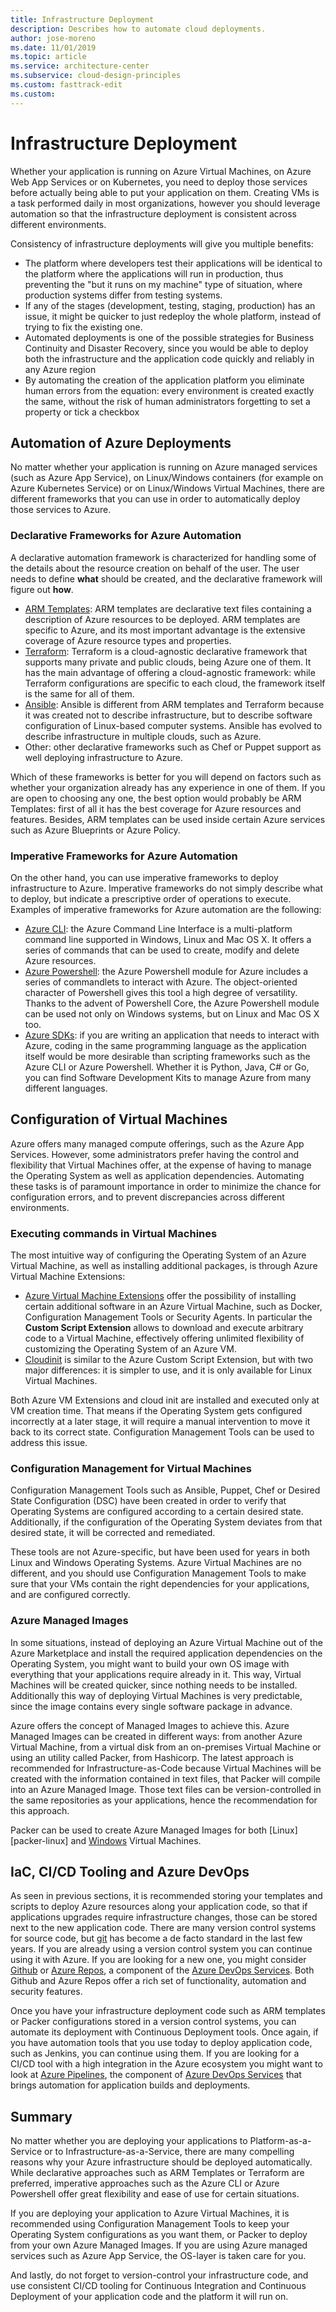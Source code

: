 ```yaml
---
title: Infrastructure Deployment
description: Describes how to automate cloud deployments.
author: jose-moreno
ms.date: 11/01/2019
ms.topic: article
ms.service: architecture-center
ms.subservice: cloud-design-principles
ms.custom: fasttrack-edit
ms.custom: 
---
```


# Infrastructure Deployment

Whether your application is running on Azure Virtual Machines, on Azure Web App Services or on Kubernetes, you need to deploy those services before actually being able to put your application on them. Creating VMs is a task performed daily in most organizations, however you should leverage automation so that the infrastructure deployment is consistent across different environments.

Consistency of infrastructure deployments will give you multiple benefits:

* The platform where developers test their applications will be identical to the platform where the applications will run in production, thus preventing the "but it runs on my machine" type of situation, where production systems differ from testing systems.
* If any of the stages (development, testing, staging, production) has an issue, it might be quicker to just redeploy the whole platform, instead of trying to fix the existing one.
* Automated deployments is one of the possible strategies for Business Continuity and Disaster Recovery, since you would be able to deploy both the infrastructure and the application code quickly and reliably in any Azure region
* By automating the creation of the application platform  you eliminate human errors from the equation: every environment is created exactly the same, without the risk of human administrators forgetting to set a property or tick a checkbox

## Automation of Azure Deployments

No matter whether your application is running on Azure managed services (such as Azure App Service), on Linux/Windows containers (for example on Azure Kubernetes Service) or on Linux/Windows Virtual Machines, there are different frameworks that you can use in order to automatically deploy those services to Azure.

### Declarative Frameworks for Azure Automation

A declarative automation framework is characterized for handling some of the details about the resource creation on behalf of the user. The user needs to define **what** should be created, and the declarative framework will figure out **how**.

* [ARM Templates][arm]: ARM templates are declarative text files containing a description of Azure resources to be deployed. ARM templates are specific to Azure, and its most important advantage is the extensive coverage of Azure resource types and properties.
* [Terraform][terraform]: Terraform is a cloud-agnostic declarative framework that supports many private and public clouds, being Azure one of them. It has the main advantage of offering a cloud-agnostic framework: while Terraform configurations are specific to each cloud, the framework itself is the same for all of them.
* [Ansible][ansible]: Ansible is different from ARM templates and Terraform because it was created not to describe infrastructure, but to describe software configuration of Linux-based computer systems. Ansible has evolved to describe infrastructure in multiple clouds, such as Azure.
* Other: other declarative frameworks such as Chef or Puppet support as well deploying infrastructure to Azure.

Which of these frameworks is better for you will depend on factors such as whether your organization already has any experience in one of them. If you are open to choosing any one, the best option would probably be ARM Templates: first of all it has the best coverage for Azure resources and features. Besides, ARM templates can be used inside certain Azure services such as Azure Blueprints or Azure Policy.

### Imperative Frameworks for Azure Automation

On the other hand, you can use imperative frameworks to deploy infrastructure to Azure. Imperative frameworks do not simply describe what to deploy, but indicate a prescriptive order of operations to execute. Examples of imperative frameworks for Azure automation are the following:

* [Azure CLI][cli]: the Azure Command Line Interface is a multi-platform command line supported in Windows, Linux and Mac OS X. It offers a series of commands that can be used to create, modify and delete Azure resources.
* [Azure Powershell][psh]: the Azure Powershell module for Azure includes a series of commandlets to interact with Azure. The object-oriented character of Powershell gives this tool a high degree of versatility. Thanks to the advent of Powershell Core, the Azure Powershell module can be used not only on Windows systems, but on Linux and Mac OS X too.
* [Azure SDKs][sdks]: if you are writing an application that needs to interact with Azure, coding in the same programming language as the application itself would be more desirable than scripting frameworks such as the Azure CLI or Azure Powershell. Whether it is Python, Java, C# or Go, you can find Software Development Kits to manage Azure from many different languages.

## Configuration of Virtual Machines

Azure offers many managed compute offerings, such as the Azure App Services. However, some administrators prefer having the control and flexibility that Virtual Machines offer, at the expense of having to manage the Operating System as well as application dependencies. Automating these tasks is of paramount importance in order to minimize the chance for configuration errors, and to prevent discrepancies across different environments.

### Executing commands in Virtual Machines

The most intuitive way of configuring the Operating System of an Azure Virtual Machine, as well as installing additional packages, is through Azure Virtual Machine Extensions:

* [Azure Virtual Machine Extensions][extensions] offer the possibility of installing certain additional software in an Azure Virtual Machine, such as Docker, Configuration Management Tools or Security Agents. In particular the **Custom Script Extension** allows to download and execute arbitrary code to a Virtual Machine, effectively offering unlimited flexibility of customizing the Operating System of an Azure VM.
* [Cloudinit][cloudinit] is similar to the Azure Custom Script Extension, but with two major differences: it is simpler to use, and it is only available for Linux Virtual Machines.

Both Azure VM Extensions and cloud init are installed and executed only at VM creation time. That means if the Operating System gets configured incorrectly at a later stage, it will require a manual intervention to move it back to its correct state. Configuration Management Tools can be used to address this issue.

### Configuration Management for Virtual Machines

Configuration Management Tools such as Ansible, Puppet, Chef or Desired State Configuration (DSC) have been created in order to verify that Operating Systems are configured according to a certain desired state. Additionally, if the configuration of the Operating System deviates from that desired state, it will be corrected and remediated.

These tools are not Azure-specific, but have been used for years in both Linux and Windows Operating Systems. Azure Virtual Machines are no different, and you should use Configuration Management Tools to make sure that your VMs contain the right dependencies for your applications, and are configured correctly.

### Azure Managed Images

In some situations, instead of deploying an Azure Virtual Machine out of the Azure Marketplace and install the required application dependencies on the Operating System, you might want to build your own OS image with everything that your applications require already in it. This way, Virtual Machines will be created quicker, since nothing needs to be installed. Additionally this way of deploying Virtual Machines is very predictable, since the image contains every single software package in advance.

Azure offers the concept of Managed Images to achieve this. Azure Managed Images can be created in different ways: from another Azure Virtual Machine, from a virtual disk from an on-premises Virtual Machine or using an utility called Packer, from Hashicorp. The latest approach is recommended for Infrastructure-as-Code because Virtual Machines will be created with the information contained in text files, that Packer will compile into an Azure Managed Image. Those text files can be version-controlled in the same repositories as your applications, hence the recommendation for this approach.

Packer can be used to create Azure Managed Images for both [Linux][packer-linux] and [Windows][packer-windows] Virtual Machines.

## IaC, CI/CD Tooling and Azure DevOps

As seen in previous sections, it is recommended storing your templates and scripts to deploy Azure resources along your application code, so that if applications upgrades require infrastructure changes, those can be stored next to the new application code. There are many version control systems for source code, but [git][git] has become a de facto standard in the last few years. If you are already using a version control system you can continue using it with Azure. If you are looking for a new one, you might consider [Github][github] or [Azure Repos][repos], a component of the [Azure DevOps Services][azuredevops]. Both Github and Azure Repos offer a rich set of functionality, automation and security features.

Once you have your infrastructure deployment code such as ARM templates or Packer configurations stored in a version control systems, you can automate its deployment with Continuous Deployment tools. Once again, if you have automation tools that you use today to deploy application code, such as Jenkins, you can continue using them. If you are looking for a CI/CD tool with a high integration in the Azure ecosystem you might want to look at [Azure Pipelines][pipelines], the component of [Azure DevOps Services][azuredevops] that brings automation for application builds and deployments.

## Summary

No matter whether you are deploying your applications to Platform-as-a-Service or to Infrastructure-as-a-Service, there are many compelling reasons why your Azure infrastructure should be deployed automatically. While declarative approaches such as ARM Templates or Terraform are preferred, imperative approaches such as the Azure CLI or Azure Powershell offer great flexibility and ease of use for certain situations.

If you are deploying your application to Azure Virtual Machines, it is recommended using Configuration Management Tools to keep your Operating System configurations as you want them, or Packer to deploy from your own Azure Managed Images. If you are using Azure managed services such as Azure App Service, the OS-layer is taken care for you.

And lastly, do not forget to version-control your infrastructure code, and use consistent CI/CD tooling for Continuous Integration and Continuous Deployment of your application code and the platform it will run on.

<!-- iac -->
[arm]: https://docs.microsoft.com/azure/azure-resource-manager
[terraform]: https://docs.microsoft.com/azure/terraform
[ansible]: https://docs.microsoft.com/azure/ansible/ansible-overview
[cli]: https://docs.microsoft.com/cli/azure
[psh]: https://docs.microsoft.com/powershell/azure
[sdks]: https://docs.microsoft.com/azure/#pivot=sdkstools
[extensions]: https://docs.microsoft.com/azure/virtual-machines/extensions/overview
[cloudinit]: https://docs.microsoft.com/azure/virtual-machines/linux/using-cloud-init
[packer_linux]: https://docs.microsoft.com/azure/virtual-machines/linux/build-image-with-packer
[packer-windows]: https://docs.microsoft.com/azure/virtual-machines/windows/build-image-with-packer
[azuredevops]: https://azure.microsoft.com/services/devops
[pipelines]: https://docs.microsoft.com/en-us/azure/devops/pipelines
[repos]: https://docs.microsoft.com/azure/devops/repos/?view=azure-devops
[git]: https://git-scm.com/
[github]: https://github.com